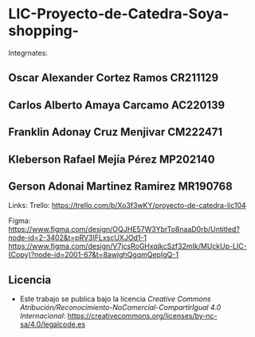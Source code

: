 # LIC-Proyecto-de-Catedra-Soya-shopping-

Integrnates:
##  Oscar Alexander Cortez Ramos	CR211129 
##  Carlos Alberto Amaya Carcamo	AC220139 
##  Franklin Adonay Cruz Menjivar	CM222471
##  Kleberson Rafael Mejía Pérez	MP202140
##  Gerson Adonai Martinez Ramirez	MR190768 

Links:
Trello: https://trello.com/b/Xo3f3wKY/proyecto-de-catedra-lic104

Figma: 
https://www.figma.com/design/OQJHE57W3YbrTo8naaD0rb/Untitled?node-id=2-3402&t=pRV3IFLxscUXJOd1-1
https://www.figma.com/design/V7jcsRoGHxqjkcSzf32mIk/MUckUp-LIC-(Copy)?node-id=2001-67&t=8awjghQgqmQepIgQ-1

## Licencia
- Este trabajo se publica bajo la licencia _Creative Commons Atribución/Reconocimiento-NoComercial-CompartirIgual 4.0 Internacional_: https://creativecommons.org/licenses/by-nc-sa/4.0/legalcode.es

